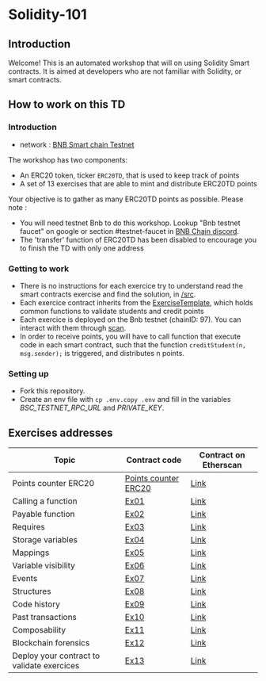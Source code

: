 # Solidity-101

## Introduction

Welcome! This is an automated workshop that will on using Solidity Smart contracts. It is aimed at developers who are not familiar with Solidity, or smart contracts.

## How to work on this TD

### Introduction

- network : [BNB Smart chain Testnet](https://chainlist.org/chain/97)

The workshop has two components:

- An ERC20 token, ticker `ERC20TD`, that is used to keep track of points
- A set of 13 exercises that are able to mint and distribute ERC20TD points

Your objective is to gather as many ERC20TD points as possible. Please note :

- You will need testnet Bnb to do this workshop. Lookup "Bnb testnet faucet" on google or section #testnet-faucet in [BNB Chain discord](https://discord.com/invite/bnbchain).
- The 'transfer' function of ERC20TD has been disabled to encourage you to finish the TD with only one address

### Getting to work

- There is no instructions for each exercice try to understand read the smart contracts exercise and find the solution, in [/src](/src).
- Each exercice contract inherits from the [ExerciseTemplate](src/ExerciseTemplate.sol), which holds common functions to validate students and credit points
- Each exercice is deployed on the Bnb testnet (chainID: 97). You can interact with them through [scan](https://testnet.bscscan.com/).
- In order to receive points, you will have to call function that execute code in each smart contract, such that the function `creditStudent(n, msg.sender);` is triggered, and distributes n points.

### Setting up

- Fork this repository.
- Create an env file with `cp .env.copy .env` and fill in the variables _*BSC_TESTNET_RPC_URL*_ and _*PRIVATE_KEY*_.

## Exercises addresses

| Topic                                      | Contract code                           | Contract on Etherscan                                                                  |
| ------------------------------------------ | --------------------------------------- | -------------------------------------------------------------------------------------- |
| Points counter ERC20                       | [Points counter ERC20](src/ERC20TD.sol) | [Link](https://testnet.bscscan.com/address/0x5AAb01aCE065Cf561c2EefDEcD99047071527944) |
| Calling a function                         | [Ex01](src/Ex01.sol)                    | [Link](https://testnet.bscscan.com/address/0x6cF06139F46D1903C41dCcDA656BdeF6cc50e354) |
| Payable function                           | [Ex02](src/Ex02.sol)                    | [Link](https://testnet.bscscan.com/address/0x3FeF8Be8c13A700739A3cfDfbAb64C8Ee4dD75d0) |
| Requires                                   | [Ex03](src/Ex03.sol)                    | [Link](https://testnet.bscscan.com/address/0xEfADd6C94Ba9b8a60A35b0363BC4f3D8B7397C97) |
| Storage variables                          | [Ex04](src/Ex04.sol)                    | [Link](https://testnet.bscscan.com/address/0x480F059F7d84dA49C2A423516a5cD80506636f17) |
| Mappings                                   | [Ex05](src/Ex05.sol)                    | [Link](https://testnet.bscscan.com/address/0x2775A1aC2715708A20185aA530639C1EfD6F60ef) |
| Variable visibility                        | [Ex06](src/Ex06.sol)                    | [Link](https://testnet.bscscan.com/address/0xF1f3ceeFCFB14385065405e4999f7aa94eD46BB9) |
| Events                                     | [Ex07](src/Ex07.sol)                    | [Link](https://testnet.bscscan.com/address/0x1669845805C0B9476481a87f33C619143E759fDb) |
| Structures                                 | [Ex08](src/Ex08.sol)                    | [Link](https://testnet.bscscan.com/address/0xFB2324662dB17a72635b8892dfCAfF29bA1a7597) |
| Code history                               | [Ex09](src/Ex09.sol)                    | [Link](https://testnet.bscscan.com/address/0xCc74d67b48C50e99d209c26ce97C7ddA410Ef280) |
| Past transactions                          | [Ex10](src/Ex10.sol)                    | [Link](https://testnet.bscscan.com/address/0x9DCA882bdf76C9Ad4a690763B22332cca36a14Af) |
| Composability                              | [Ex11](src/Ex11.sol)                    | [Link](https://testnet.bscscan.com/address/0xAf66d65cB049a2721B560007E09F253C59C6E3D5) |
| Blockchain forensics                       | [Ex12](src/Ex12.sol)                    | [Link](https://testnet.bscscan.com/address/0x4359B3fcc725094543C6a1b12795EC0D5E6B11E6) |
| Deploy your contract to validate exercices | [Ex13](src/Ex13.sol)                    | [Link](https://testnet.bscscan.com/address/0xDD3260B8e8EFB07087fD78BFcFbfEbF8f8974C6d) |
